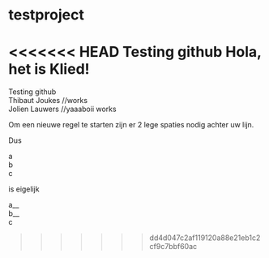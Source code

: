 # testproject
<<<<<<< HEAD
Testing github
Hola, het is Klied!
=======
Testing github  
Thibaut Joukes //works  
Jolien Lauwers //yaaaboii works  
  
Om een nieuwe regel te starten zijn er 2 lege spaties nodig achter uw lijn.  

Dus  

a  
b  
c  

is eigelijk  

a__  
b__  
c
>>>>>>> dd4d047c2af119120a88e21eb1c2cf9c7bbf60ac
